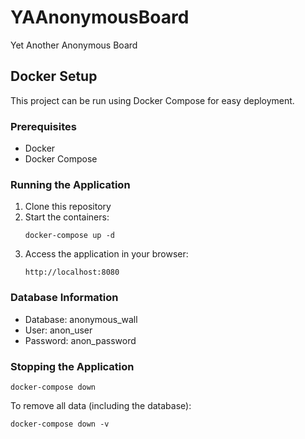 # YAAnonymousBoard
Yet Another Anonymous Board

## Docker Setup

This project can be run using Docker Compose for easy deployment.

### Prerequisites
- Docker
- Docker Compose

### Running the Application

1. Clone this repository
2. Start the containers:
   ```
   docker-compose up -d
   ```
3. Access the application in your browser:
   ```
   http://localhost:8080
   ```

### Database Information
- Database: anonymous_wall
- User: anon_user
- Password: anon_password

### Stopping the Application
```
docker-compose down
```

To remove all data (including the database):
```
docker-compose down -v
```
